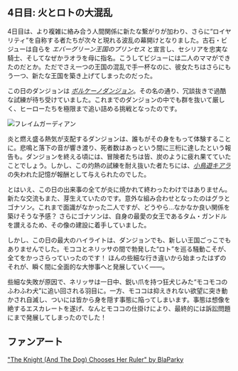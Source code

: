 <!-- title: 火とロトの大混乱 -->

## 4日目: 火とロトの大混乱

4日目は、より複雑に絡み合う人間関係に新たな繋がりが加わり、さらに“ロイヤリティ”を自称する者たちが次々と現れる波乱の幕開けとなりました。古石・ビジューは自らを _エバーグリーン王国のプリンセス_ と宣言し、セシリアを忠実な騎士、そしてなぜかラオラを母に指名。こうしてビジューには二人のママができたのだとか。ただでさえ一つの王国の混乱で手一杯なのに、彼女たちはさらにもう一つ、新たな王国を築き上げてしまったのだった。

この日のダンジョンは [_ボルケーノダンジョン_](https://x.com/hololive_En/status/1831150187605049574)。その名の通り、冗談抜きで過酷な試練が待ち受けていました。これまでのダンジョンの中でも群を抜いて厳しく、ヒーローたちを極限まで追い詰める挑戦となったのです。

![フレイムガーディアン](images-opt/volcanic-opt.webp)

炎と燃え盛る熱気が支配するダンジョンは、誰もがその身をもって体験することに。悲鳴と落下の音が響き渡り、死者数はあっという間に三桁に達したという報告も。ダンジョンを終える頃には、冒険者たちは皆、炭のように疲れ果てていたことでしょう。しかし、この灼熱の試練を耐え抜いた者たちには、[_小鳥遊キアラ_](https://www.youtube.com/watch?v=A3bQdV_sl08)の失われた記憶が報酬として与えられたのでした。

とはいえ、この日の出来事の全てが炎に焼かれて終わったわけではありません。新たな交流もまた、芽生えていたのです。意外な組み合わせとなったのはグラとゴナソン。これまで面識がなかった二人ですが、どうやら…なかなか良い関係を築けそうな予感？ さらにゴナソンは、自身の最愛の女王であるタム・ガンドルを讃えるため、その像の建設に着手していました。

しかし、この日の最大のハイライトは、ダンジョンでも、新しい王国ごっこでもありませんでした。モココとネリッサの間で勃発した“ロト”を巡る騒動こそが、全てをかっさらっていったのです！ ほんの些細な行き違いから始まったはずのそれが、瞬く間に全面的な大惨事へと発展していく――。

些細な失敗が原因で、ネリッサは一日中、鋭い爪を持つ狂犬じみた“モコモコのふわふわ犬”に追い回される羽目に。一方、モココは抑えきれない欲望に突き動かされ自滅し、ついには皆から身を隠す事態に陥ってしまいます。事態は想像を絶するエスカレートを遂げ、なんとモココの仕掛けにより、最終的には訴訟問題にまで発展してしまったのでした！

## ファンアート

["The Knight (And The Dog) Chooses Her Ruler" by BlaParky](https://x.com/BlaParky/status/1831222642730516798)

<!-- raora, mococo, cecilia, bijou -->
